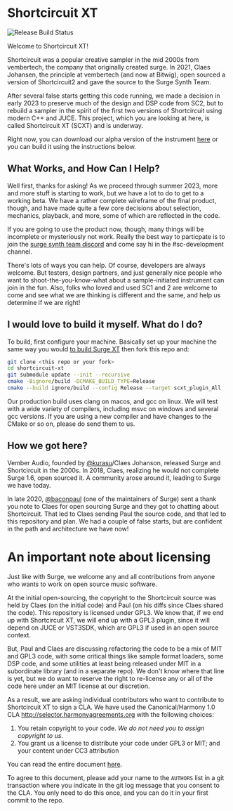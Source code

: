 # Shortcircuit XT

![Release Build Status](https://github.com/surge-synthesizer/shortcircuit-xt/actions/workflows/build-release.yml/badge.svg)

Welcome to Shortcircuit XT!

Shortcircuit was a popular creative sampler in the mid 2000s from vembertech, the
company that originally created surge. In 2021, Claes Johansen, the principle
at vembertech (and now at Bitwig), open sourced a version of Shortcircuit2
and gave the source to the Surge Synth Team.

After several false starts getting this code running, we made a decision in
early 2023 to preserve much of the design and DSP code from SC2, but to
rebuild a sampler in the spirit of the first two versions of Shortcircuit using
modern C++ and JUCE. This project, which you are looking at here, is called
Shortcircuit XT (SCXT) and is underway.

Right now, you can download our alpha version of the
instrument [here](https://github.com/surge-synthesizer/shortcircuit-xt/releases/tag/Nightly)
or you can build it using the instructions below.

## What Works, and How Can I Help?

Well first, thanks for asking! As we proceed through summer 2023, more and more
stuff is starting to work, but we have a lot to do to get to a working beta.
We have a rather complete wireframe of the final product, though, and have made
quite a few core decisions about selection, mechanics, playback, and more, some of which
are reflected in the code.

If you are going to use the product now, though, many things will be incomplete or
mysteriously not work. Really the best way to particpate is to join the [surge synth team
discord](https://discord.gg/RcHTt5M55M)
and come say hi in the #sc-development channel.

There's lots of ways you can help. Of course, developers are always welcome. But testers,
design partners, and just generally nice people who want to shoot-the-you-know-what about
a sample-initiated instrument can join in the fun. Also, folks who loved and used SC1 and 2
are welcome to come and see what we are thinking is different and the same, and help us
determine if we are right!

## I would love to build it myself. What do I do?

To build, first configure your machine. Basically set up your machine the same way you would
[to build Surge XT](https://github.com/surge-synthesizer/surge#setting-up-for-your-os) then
fork this repo and:

```bash
git clone <this repo or your fork>
cd shortcircuit-xt
git submodule update --init --recursive
cmake -Bignore/build -DCMAKE_BUILD_TYPE=Release
cmake --build ignore/build --config Release --target scxt_plugin_All
```

Our production build uses clang on macos, and gcc on linux. We
will test with a wide variety of compilers, including msvc on windows and several gcc versions.
If you are using a new compiler and have changes to the CMake or so on, please
do send them to us.

## How we got here?

Vember Audio, founded by [@kurasu](https://github.com/kurasu)/Claes Johanson, released Surge and Shortcircuit in the
2000s. In 2018, Claes, realizing he would not complete Surge 1.6, open sourced it. A community arose around it, leading
to Surge we have today.

In late 2020, [@baconpaul](https://github.com/baconpaul) (one of the maintainers of Surge) sent a thank you note to
Claes for open sourcing Surge and they got to chatting about Shortcircuit. That led to Claes sending Paul the source
code, and that led to this repository and plan. We had a couple of false starts, but are
confident in the path and architecture we have now!

# An important note about licensing

Just like with Surge, we welcome any and all contributions from anyone who wants to work on open source music software.

At the initial open-sourcing, the copyright to the Shortcircuit source was held by Claes (on the initial code) and
Paul (on his diffs since Claes shared the code). This repository is licensed under GPL3. We know that, if we end up with
Shortcircuit XT, we will end up with a GPL3 plugin, since it will depend on JUCE or VST3SDK, which are GPL3 if used in
an open source context.

But, Paul and Claes are discussing refactoring the code to be a mix of MIT and GPL3 code, with some critical things like
sample format loaders, some DSP code, and some utilities at least being released under MIT in a subordinate library (and
in a separate repo). We don't know where that line is yet, but we do want to reserve the right to re-license any or all
of the code here under an MIT license at our discretion.

As a result, we are asking individual contributors who want to contribute to Shortcircuit XT to sign a CLA. We have used
the Canonical/Harmony 1.0 CLA http://selector.harmonyagreements.org with the following choices:

1. You retain copyright to your code. *We do not need you to assign copyright to us*.
2. You grant us a license to distribute your code under GPL3 or MIT; and your content under CC3 attribution

You can read the entire document [here](doc/ShortcircuitXT-Individual-CLA.pdf).

To agree to this document, please add your name to the `AUTHORS` list in a git transaction where you indicate in the git
log message that you consent to the CLA. You only need to do this once, and you can do it in your first commit to the
repo.
